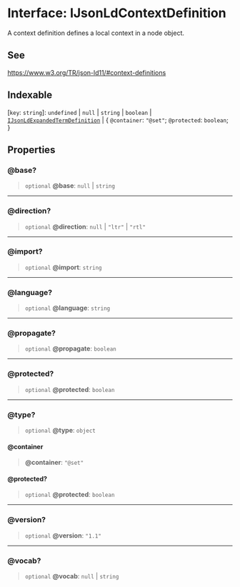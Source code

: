 # Interface: IJsonLdContextDefinition

A context definition defines a local context in a node object.

## See

https://www.w3.org/TR/json-ld11/#context-definitions

## Indexable

\[`key`: `string`\]: `undefined` \| `null` \| `string` \| `boolean` \| [`IJsonLdExpandedTermDefinition`](../type-aliases/IJsonLdExpandedTermDefinition.md) \| \{ `@container`: `"@set"`; `@protected`: `boolean`; \}

## Properties

### @base?

> `optional` **@base**: `null` \| `string`

***

### @direction?

> `optional` **@direction**: `null` \| `"ltr"` \| `"rtl"`

***

### @import?

> `optional` **@import**: `string`

***

### @language?

> `optional` **@language**: `string`

***

### @propagate?

> `optional` **@propagate**: `boolean`

***

### @protected?

> `optional` **@protected**: `boolean`

***

### @type?

> `optional` **@type**: `object`

#### @container

> **@container**: `"@set"`

#### @protected?

> `optional` **@protected**: `boolean`

***

### @version?

> `optional` **@version**: `"1.1"`

***

### @vocab?

> `optional` **@vocab**: `null` \| `string`

